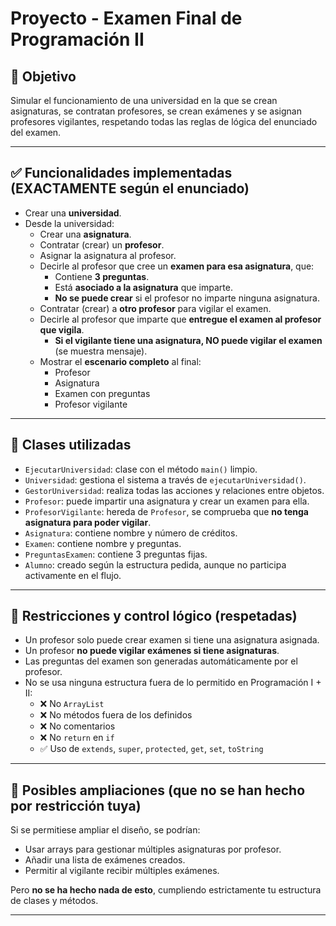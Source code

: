 # Proyecto - Examen Final de Programación II

## 🎯 Objetivo
Simular el funcionamiento de una universidad en la que se crean asignaturas, se contratan profesores, se crean exámenes y se asignan profesores vigilantes, respetando todas las reglas de lógica del enunciado del examen.

---

## ✅ Funcionalidades implementadas (EXACTAMENTE según el enunciado)

- Crear una **universidad**.
- Desde la universidad:
  - Crear una **asignatura**.
  - Contratar (crear) un **profesor**.
  - Asignar la asignatura al profesor.
  - Decirle al profesor que cree un **examen para esa asignatura**, que:
    - Contiene **3 preguntas**.
    - Está **asociado a la asignatura** que imparte.
    - **No se puede crear** si el profesor no imparte ninguna asignatura.
  - Contratar (crear) a **otro profesor** para vigilar el examen.
  - Decirle al profesor que imparte que **entregue el examen al profesor que vigila**.
    - **Si el vigilante tiene una asignatura, NO puede vigilar el examen** (se muestra mensaje).
  - Mostrar el **escenario completo** al final:
    - Profesor
    - Asignatura
    - Examen con preguntas
    - Profesor vigilante

---

## 🧱 Clases utilizadas

- `EjecutarUniversidad`: clase con el método `main()` limpio.
- `Universidad`: gestiona el sistema a través de `ejecutarUniversidad()`.
- `GestorUniversidad`: realiza todas las acciones y relaciones entre objetos.
- `Profesor`: puede impartir una asignatura y crear un examen para ella.
- `ProfesorVigilante`: hereda de `Profesor`, se comprueba que **no tenga asignatura para poder vigilar**.
- `Asignatura`: contiene nombre y número de créditos.
- `Examen`: contiene nombre y preguntas.
- `PreguntasExamen`: contiene 3 preguntas fijas.
- `Alumno`: creado según la estructura pedida, aunque no participa activamente en el flujo.

---

## 🧪 Restricciones y control lógico (respetadas)

- Un profesor solo puede crear examen si tiene una asignatura asignada.
- Un profesor **no puede vigilar exámenes si tiene asignaturas**.
- Las preguntas del examen son generadas automáticamente por el profesor.
- No se usa ninguna estructura fuera de lo permitido en Programación I + II:
  - ❌ No `ArrayList`
  - ❌ No métodos fuera de los definidos
  - ❌ No comentarios
  - ❌ No `return` en `if`
  - ✅ Uso de `extends`, `super`, `protected`, `get`, `set`, `toString`

---

## 🧩 Posibles ampliaciones (que no se han hecho por restricción tuya)

Si se permitiese ampliar el diseño, se podrían:
- Usar arrays para gestionar múltiples asignaturas por profesor.
- Añadir una lista de exámenes creados.
- Permitir al vigilante recibir múltiples exámenes.

Pero **no se ha hecho nada de esto**, cumpliendo estrictamente tu estructura de clases y métodos.

---
